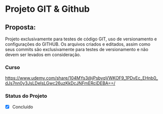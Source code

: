 # Projeto GIT & Github

## Proposta:

Projeto exclusivamente para testes de código GIT, uso de versionamento e configurações do GITHUB. Os arquivos criados e editados, assim como seus commits são exclusivamente para testes de versionamento e não devem ser levados em consideração.

### Curso

https://www.udemy.com/share/104MYs3@jPsbyqVWKOF9_1PDvEc_EHnb0_dJs7nn0y3JsLDeIsLGwc26uzKkDcJNFmERciDEBA==/

### Status do Projeto
- [x] Concluído

